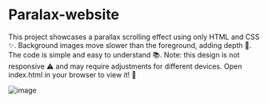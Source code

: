 # Paralax-website
This project showcases a parallax scrolling effect using only HTML and CSS ✨. Background images move slower than the foreground, adding depth 🎨. The code is simple and easy to understand 📚. Note: this design is not responsive ⚠️ and may require adjustments for different devices. Open index.html in your browser to view it! 🚀



![image](https://github.com/user-attachments/assets/8cf45bbe-39d0-43e3-a4b2-4ca2bf7ee3ed)

